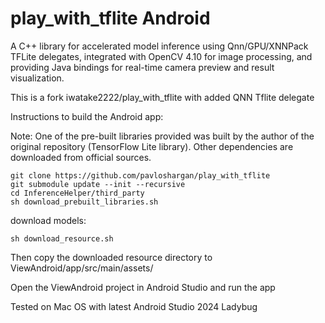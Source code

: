 # play_with_tflite Android

A C++ library for accelerated model inference using Qnn/GPU/XNNPack TFLite delegates, integrated with OpenCV 4.10 for image processing, and providing Java bindings for real-time camera preview and result visualization.

This is a fork iwatake2222/play_with_tflite with added QNN Tflite delegate

Instructions to build the Android app:

Note: One of the pre-built libraries provided was built by the author of the original repository (TensorFlow Lite library). Other dependencies are downloaded from official sources.

```
git clone https://github.com/pavloshargan/play_with_tflite
git submodule update --init --recursive
cd InferenceHelper/third_party
sh download_prebuilt_libraries.sh

```

download models:
```
sh download_resource.sh
```

Then copy the downloaded resource directory to ViewAndroid/app/src/main/assets/

Open the ViewAndroid project in Android Studio and run the app



Tested on Mac OS with latest Android Studio 2024 Ladybug
